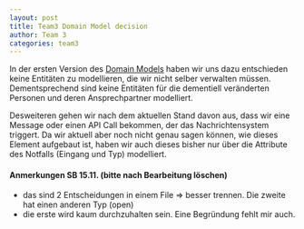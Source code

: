 ```yaml
---
layout: post
title: Team3 Domain Model decision
author: Team 3
categories: team3
---
```

In der ersten Version des [Domain Models](https://github.com/Archi-Lab-FAE/fae-team-3-documentation/wiki/Domain-Model) haben wir uns dazu entschieden keine Entitäten zu modellieren, die wir nicht selber verwalten müssen. Dementsprechend sind keine Entitäten für die dementiell veränderten Personen und deren Ansprechpartner modelliert.

Desweiteren gehen wir nach dem aktuellen Stand davon aus, dass wir eine Message oder einen API Call bekommen, der das Nachrichtensystem triggert. Da wir aktuell aber noch nicht genau sagen können, wie dieses Element aufgebaut ist, haben wir auch dieses bisher nur über die Attribute des Notfalls (Eingang und Typ) modelliert.

#### Anmerkungen SB 15.11. (bitte nach Bearbeitung löschen)
* das sind 2 Entscheidungen in einem File => besser trennen. Die zweite hat einen anderen Typ (open)
* die erste wird kaum durchzuhalten sein. Eine Begründung fehlt mir auch. 